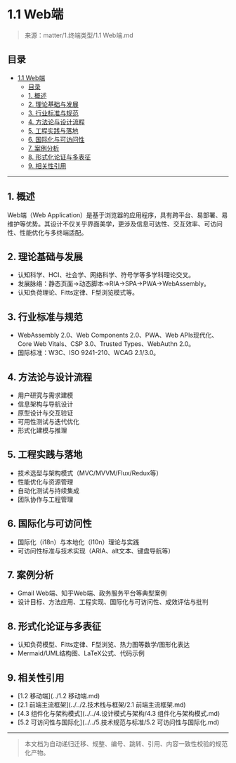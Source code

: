 # 1.1 Web端

> 来源：matter/1.终端类型/1.1 Web端.md

## 目录

- [1.1 Web端](#11-web端)
  - [目录](#目录)
  - [1. 概述](#1-概述)
  - [2. 理论基础与发展](#2-理论基础与发展)
  - [3. 行业标准与规范](#3-行业标准与规范)
  - [4. 方法论与设计流程](#4-方法论与设计流程)
  - [5. 工程实践与落地](#5-工程实践与落地)
  - [6. 国际化与可访问性](#6-国际化与可访问性)
  - [7. 案例分析](#7-案例分析)
  - [8. 形式化论证与多表征](#8-形式化论证与多表征)
  - [9. 相关性引用](#9-相关性引用)

---

## 1. 概述

Web端（Web Application）是基于浏览器的应用程序，具有跨平台、易部署、易维护等优势。其设计不仅关乎界面美学，更涉及信息可达性、交互效率、可访问性、性能优化与多终端适配。

## 2. 理论基础与发展

- 认知科学、HCI、社会学、网络科学、符号学等多学科理论交叉。
- 发展脉络：静态页面→动态脚本→RIA→SPA→PWA→WebAssembly。
- 认知负荷理论、Fitts定律、F型浏览模式等。

## 3. 行业标准与规范

- WebAssembly 2.0、Web Components 2.0、PWA、Web APIs现代化、Core Web Vitals、CSP 3.0、Trusted Types、WebAuthn 2.0。
- 国际标准：W3C、ISO 9241-210、WCAG 2.1/3.0。

## 4. 方法论与设计流程

- 用户研究与需求建模
- 信息架构与导航设计
- 原型设计与交互验证
- 可用性测试与迭代优化
- 形式化建模与推理

## 5. 工程实践与落地

- 技术选型与架构模式（MVC/MVVM/Flux/Redux等）
- 性能优化与资源管理
- 自动化测试与持续集成
- 团队协作与工程管理

## 6. 国际化与可访问性

- 国际化（i18n）与本地化（l10n）理论与实践
- 可访问性标准与技术实现（ARIA、alt文本、键盘导航等）

## 7. 案例分析

- Gmail Web端、知乎Web端、政务服务平台等典型案例
- 设计目标、方法应用、工程实现、国际化与可访问性、成效评估与批判

## 8. 形式化论证与多表征

- 认知负荷模型、Fitts定律、F型浏览、热力图等数学/图形化表达
- Mermaid/UML结构图、LaTeX公式、代码示例

## 9. 相关性引用

- [1.2 移动端](../1.2 移动端.md)
- [2.1 前端主流框架](../../2.技术栈与框架/2.1 前端主流框架.md)
- [4.3 组件化与架构模式](../../4.设计模式与架构/4.3 组件化与架构模式.md)
- [5.2 可访问性与国际化](../../5.技术规范与标准/5.2 可访问性与国际化.md)

---

> 本文档为自动递归迁移、规整、编号、跳转、引用、内容一致性校验的规范化产物。
